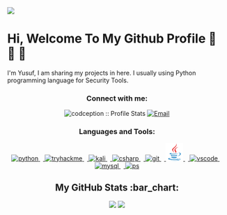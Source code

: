 <img src ="https://cdn140.picsart.com/233413877068212.png" width="60" align="center"><h1>Hi, Welcome To My Github Profile 👋 👋 👋</h1>

I'm Yusuf, I am sharing my projects in here. I usually using Python programming language for Security Tools. 
<h3 align="center">Connect with me:</h3>

<p align="center">
<img src="https://komarev.com/ghpvc/?username=codception&color=green" alt="codception :: Profile Stats"></a>
<a href="mailto:yusuftalhaklc@gmail.com"><img alt="Email" src="https://img.shields.io/badge/Email-yusuftalhaklc@gmail.com-blue?style=flat&logo=gmail"></a>

</p>

<h3 align="center">Languages and Tools:</h3>
<p align="center"> <a href="https://www.python.org" target="_blank"> <img src="https://upload.wikimedia.org/wikipedia/commons/thumb/c/c3/Python-logo-notext.svg/1024px-Python-logo-notext.svg.png" alt="python" width="40" height="40"/>
</a>&ensp;<a href="https://tryhackme.com/" target="_blank"> <img src="https://tryhackme.com/img/favicon.png" alt="tryhackme" width="40" height="40"/> 
</a>&ensp;<a href="https://www.kali.org" target="_blank"> <img src="https://upload.wikimedia.org/wikipedia/commons/thumb/4/4b/Kali_Linux_2.0_wordmark.svg/1280px-Kali_Linux_2.0_wordmark.svg.png" alt="kali" width="60" height="40"/> 
</a>&ensp;<a href="https://docs.microsoft.com/en-us/dotnet/csharp/" target="_blank"> <img src="https://seeklogo.com/images/C/c-sharp-c-logo-02F17714BA-seeklogo.com.png" alt="csharp" width="35" height="40"/>
 </a>&ensp;<a href="https://git-scm.com/" target="_blank"> <img src="https://www.vectorlogo.zone/logos/git-scm/git-scm-icon.svg" alt="git" width="40" height="40"/> 
</a>&ensp;<a href="https://www.java.com" target="_blank"> <img src="https://raw.githubusercontent.com/devicons/devicon/master/icons/java/java-original.svg" alt="java" width="40" height="40"/>
 </a>&ensp;<a href="https://code.visualstudio.com" target="_blank"> <img src="https://logojinni.com/image/logos/visual%20studio%20code-687.svg" alt="vscode" width="40" height="40"/> 
</a>&ensp;<a href="https://www.mysql.com" target="_blank"> <img src="https://static.cdnlogo.com/logos/m/10/mysql.svg" alt="mysql" width="40" height="40"/>
 </a>&ensp;<a href="https://www.adobe.com/products/photoshop.html" target="_blank"> <img src="https://upload.wikimedia.org/wikipedia/commons/thumb/a/af/Adobe_Photoshop_CC_icon.svg/2101px-Adobe_Photoshop_CC_icon.svg.png" alt="ps" width="40" height="40"/> </a> 
</p>



<h2 align="center">My GitHub Stats :bar_chart:</h2>
<p align="center">
  <img src="https://github-readme-stats.vercel.app/api?username=codception&show_icons=true&theme=tokyonight" height="180">
  <img src="https://github-readme-stats.vercel.app/api/top-langs/?username=codception&layout=compact&theme=tokyonight" height="180">
  
</p>
